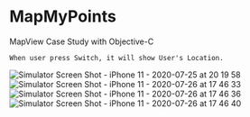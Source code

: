 # MapMyPoints
MapView Case Study with Objective-C

`When user press Switch, it will show User's Location.`

![Simulator Screen Shot - iPhone 11 - 2020-07-25 at 20 19 58](https://user-images.githubusercontent.com/46062128/88493840-24d97180-cf68-11ea-9ae5-61442f497a72.png)   ![Simulator Screen Shot - iPhone 11 - 2020-07-26 at 17 46 33](https://user-images.githubusercontent.com/46062128/88493860-33c02400-cf68-11ea-8279-5765e0707295.png)   ![Simulator Screen Shot - iPhone 11 - 2020-07-26 at 17 46 36](https://user-images.githubusercontent.com/46062128/88493862-36bb1480-cf68-11ea-80b6-1f841273cb11.png)   ![Simulator Screen Shot - iPhone 11 - 2020-07-26 at 17 46 40](https://user-images.githubusercontent.com/46062128/88493864-3ae73200-cf68-11ea-8e6a-fa3bea733a6f.png)    

